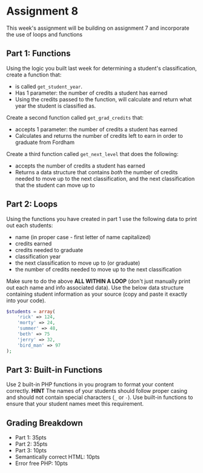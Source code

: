 # Assignment 8
This week's assignment will be building on assignment 7 and incorporate the use of loops and functions

## Part 1: Functions
Using the logic you built last week for determining a student's classification, create a function that:

- is called `get_student_year`.
- Has 1 parameter:  the number of credits a student has earned
- Using the credits passed to the function, will calculate and return what year the student is classified as.

Create a second function called `get_grad_credits` that:

- accepts 1 parameter: the number of credits a student has earned
- Calculates and returns the number of credits left to earn in order to graduate from Fordham

Create a third function called `get_next_level` that does the following:

- accepts the number of credits a student has earned
- Returns a data structure that contains _both_ the number of credits needed to move up to the next classification, and the next classification that the student can move up to

## Part 2: Loops
Using the functions you have created in part 1 use the following data to print out each students:

- name (in proper case - first letter of name capitalized)
- credits earned
- credits needed to graduate
- classification year
- the next classification to move up to (or graduate)
- the number of credits needed to move up to the next classification

Make sure to do the above **ALL WITHIN A LOOP** (don't just manually print out each name and info associated data).  Use the below data structure containing student information as your source (copy and paste it exactly into your code).

```php
$students = array(
	'rick' => 124,
	'morty' => 24,
	'summer' => 48,
	'beth' => 75
	'jerry' => 32,
	'bird_man' => 97
);
```

## Part 3: Built-in Functions
Use 2 built-in PHP functions in you program to format your content correctly.  **HINT** The names of your students should follow proper casing and should not contain special characters (`_` or `-`).  Use built-in functions to ensure that your student names meet this requirement.

## Grading Breakdown
- Part 1: 35pts
- Part 2: 35pts
- Part 3: 10pts
- Semantically correct HTML: 10pts
- Error free PHP: 10pts


